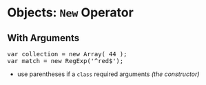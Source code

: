 # Objects: `New` Operator
## With Arguments

<pre class="code javascript" >
var collection = new Array( 44 );
var match = new RegExp('^red$');
</pre>

* use parentheses if a `class` required arguments _(the constructor)_